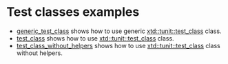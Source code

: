 # Test classes examples

* [generic_test_class](generic_test_class/README.md) shows how to use generic [xtd::tunit::test_class](../../../src/xtd.tunit/include/xtd/tunit/test_class.h) class.
* [test_class](test_class/README.md) shows how to use [xtd::tunit::test_class](../../../src/xtd.tunit/include/xtd/tunit/test_class.h) class.
* [test_class_without_helpers](test_class_without_helpers/README.md) shows how to use [xtd::tunit::test_class](../../../src/xtd.tunit/include/xtd/tunit/test_class.h) class without helpers.
